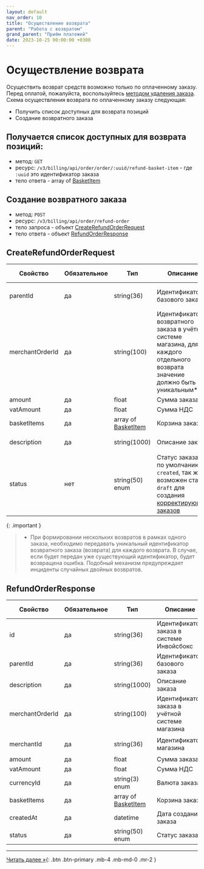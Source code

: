 ```yaml
---
layout: default
nav_order: 10
title: "Осуществление возврата"
parent: "Работа с возвратом"
grand_parent: "Приём платежей"
date: 2023-10-25 00:00:00 +0300
---
```


# Осуществление возврата

Осуществить возврат средств возможно только по оплаченному заказу. Перед оплатой, пожалуйста, воспользуйтесь [методом удаления заказа](/order/merchant/delete).
Схема осуществления возврата по оплаченному заказу следующая:
- Получить список доступных для возврата позиций
- Создание возвратного заказа


## Получается список доступных для возврата позиций:

- метод: `GET`
- ресурс: `/v3/billing/api/order/order/:uuid/refund-basket-item` - где `:uuid` это идентификатор заказа
- тело ответа - array of [BasketItem](/docs/merchant/order/create/#basketitem)

## Создание возвратного заказа

- метод: `POST`
- ресурс: `/v3/billing/api/order/refund-order`
- тело запроса - объект [CreateRefundOrderRequest](#createrefundorderrequest)
- тело ответа - объект [RefundOrderResponse](#refundorderresponse)

## CreateRefundOrderRequest

| Свойство        | Обязательное | Тип                                                   | Описание                                                                                                                              | Пример значения                        |
|-----------------|--------------|-------------------------------------------------------|---------------------------------------------------------------------------------------------------------------------------------------|----------------------------------------|
| parentId        | да           | string(36)                                            | Идентификатор базового заказа                                                                                                         | `01771534-196a-1105-839a-82422289d6d9` |
| merchantOrderId | да           | string(100)                                           | Идентификатор возвратного заказа в учётной системе магазина, для каждого отдельного возврата значение должно быть уникальным*          | `O-12345`                              |
| amount          | да           | float                                                 | Сумма заказа                                                                                                                          | `19658.45`                             |
| vatAmount       | да           | float                                                 | Сумма НДС                                                                                                                             | `156.56`                               |
| basketItems     | да           | array of [BasketItem](/docs/merchant/order/create/#basketitem) | Корзина заказа                                                                                                                        |                                        |
| description     | да           | string(1000)                                          | Описание заказа                                                                                                                       | `Оплата номера в отеле`                |
| status          | нет          | string(50) enum                                       | Статус заказа, по умолчанию `created`, так же возможен статус `draft` для создания [корректирующих заказов](/docs/refund/correction/) | `created`                              |

{: .important }
> * При формировании нескольких возвратов в рамках одного заказа, необходимо передавать уникальный идентификатор возвратного заказа (возврата) для каждого возврата.
В случае, если будет передан уже существующий идентификатор, будет возвращена ошибка. Подобный механизм предупреждает инциденты случайных двойных возвратов.

## RefundOrderResponse

| Свойство        | Обязательное | Тип                                | Описание                                        | Пример значения                        |
|-----------------|--------------|------------------------------------|-------------------------------------------------|----------------------------------------|
| id              | да           | string(36)                         | Идентификатор заказа в системе Инвойсбокс       | `01771534-1a57-f184-dee3-ebeb91dded75` |
| parentId        | да           | string(36)                         | Идентификатор базового заказа                   | `01771534-196a-1105-839a-82422289d6d9` |
| description     | да           | string(1000)                       | Описание заказа                                 | `Оплата номера в отеле`                |
| merchantOrderId | да           | string(100)                        | Идентификатор заказа в учётной системе магазина | `O-12345`                              |
| merchantId      | да           | string(36)                         | Идентификатор магазина                          | `01771534-1a57-f184-dee3-ebeb91dded76` |
| amount          | да           | float                              | Сумма заказа                                    | `19658.45`                             |
| vatAmount       | да           | float                              | Сумма НДС                                       | `156.56`                               |
| currencyId      | да           | string(3)  enum                    | Валюта заказа                                   | `RUB`                                  |
| basketItems     | да           | array of [BasketItem](#basketitem) | Корзина заказа                                  |                                        |
| createdAt       | да           | datetime                           | Дата создания заказа                            | `2020-12-22T00:00:00+00:00`            |
| status          | да           | string(50) enum                    | Статус заказа                                   | `completed`                            |

---

[Читать далее &raquo;](/docs/merchant/refund/get){: .btn .btn-primary .mb-4 .mb-md-0 .mr-2 }

